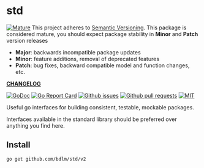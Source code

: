 # std

<a href="https://github.com/mkenney/software-guides/blob/master/STABILITY-BADGES.md#mature"><img src="https://img.shields.io/badge/stability-mature-008000.svg" alt="Mature"></a> This project adheres to [Semantic Versioning](https://semver.org/spec/v2.0.0.html). This package is considered mature, you should expect package stability in <strong>Minor</strong> and <strong>Patch</strong> version releases

- **Major**: backwards incompatible package updates
- **Minor**: feature additions, removal of deprecated features
- **Patch**: bug fixes, backward compatible model and function changes, etc.

**[CHANGELOG](CHANGELOG.md)**<br>

<a href="https://pkg.go.dev/github.com/bdlm/std"><img src="https://godoc.org/github.com/bdlm/std?status.svg" alt="GoDoc"></a>
<a href="https://goreportcard.com/report/github.com/bdlm/std"><img src="https://goreportcard.com/badge/github.com/bdlm/std" alt="Go Report Card"></a>
<a href="https://github.com/bdlm/std/issues"><img src="https://img.shields.io/github/issues-raw/bdlm/std.svg" alt="Github issues"></a>
<a href="https://github.com/bdlm/std/pulls"><img src="https://img.shields.io/github/issues-pr/bdlm/std.svg" alt="Github pull requests"></a>
<a href="https://github.com/bdlm/std/blob/master/LICENSE"><img src="https://img.shields.io/github/license/bdlm/std.svg" alt="MIT"></a>

Useful go interfaces for building consistent, testable, mockable packages.

Interfaces available in the standard library should be preferred over anything you find here.

## Install

```
go get github.com/bdlm/std/v2
```
